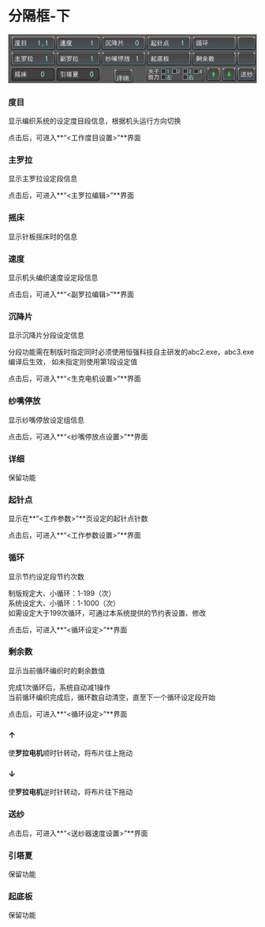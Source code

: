 # 分隔框-下

![](../.gitbook/assets/fen-ge-lan-xia.png)

### 度目

显示编织系统的设定度目段信息，根据机头运行方向切换

点击后，可进入**“&lt;工作度目设置&gt;”**界面

### 主罗拉

显示主罗拉设定段信息

点击后，可进入**“&lt;主罗拉编辑&gt;”**界面

### 摇床

显示针板摇床时的信息

### 速度

显示机头编织速度设定段信息

点击后，可进入**“&lt;副罗拉编辑&gt;”**界面

### 沉降片

显示沉降片分段设定信息

分段功能需在制版时指定同时必须使用恒强科技自主研发的abc2.exe，abc3.exe编译后生效， 如未指定则使用第1段设定值

点击后，可进入**“&lt;生克电机设置&gt;”**界面

### 纱嘴停放

显示纱嘴停放设定组信息

点击后，可进入**“&lt;纱嘴停放点设置&gt;”**界面

### 详细

保留功能

### 起针点

显示在**“&lt;工作参数&gt;"**页设定的起针点针数

点击后，可进入**“&lt;工作参数设置&gt;”**界面

### 循环

显示节约设定段节约次数

制版规定大、小循环：1-199（次）  
系统设定大、小循环：1-1000（次）  
如需设定大于199次循环，可通过本系统提供的节约表设置、修改

点击后，可进入**“&lt;循环设定&gt;”**界面

### 剩余数

显示当前循环编织时的剩余数值

完成1次循环后，系统自动减1操作  
当前循环编织完成后，循环数自动清空，直至下一个循环设定段开始

点击后，可进入**“&lt;循环设定&gt;”**界面

### ↑

使**罗拉电机**顺时针转动，将布片往上拖动

### ↓

使**罗拉电机**逆时针转动，将布片往下拖动

### 送纱

点击后，可进入**“&lt;送纱器速度设置&gt;”**界面

### 引塔夏

保留功能

### 起底板

保留功能



